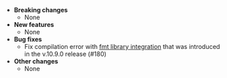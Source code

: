 <!-- See the [v.10.9.1 milestone](https://github.com/approvals/ApprovalTests.cpp/milestone/__MILESTONE_NUMBER__?closed=1) for the full list of changes. -->

* **Breaking changes**
    * None
* **New features**
    * None
* **Bug fixes**
    * Fix compilation error with [fmt library integration](https://github.com/approvals/ApprovalTests.cpp/blob/master/doc/how_tos/UseTheFmtLibraryToPrintObjects.md) that was introduced in the v.10.9.0 release (#180)
* **Other changes**
    * None
